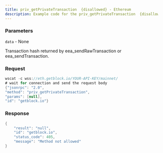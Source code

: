 ```yaml
---
title: priv_getPrivateTransaction  {disallowed} - Ethereum
description: Example code for the priv_getPrivateTransaction  {disallowed} ws method. Сomplete guide on how to use priv_getPrivateTransaction  {disallowed} ws in GetBlock.io Web3 documentation.
---
```


### Parameters


`data` - None

Transaction hash returned by eea_sendRawTransaction or
eea_sendTransaction.

### Request

``` java
wscat -c wss://eth.getblock.io/YOUR-API-KEY/mainnet/ 
# wait for connection and send the request body 
{"jsonrpc": "2.0",
"method": "priv_getPrivateTransaction",
"params": [null],
"id": "getblock.io"}
```

###  Response

``` java
{
    "result": "null",
    "id": "getblock.io",
    "status_code": 405,
    "message": "Method not allowed"
}
```

